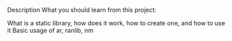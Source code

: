 Description
What you should learn from this project:

What is a static library, how does it work, how to create one, and how to use it
Basic usage of ar, ranlib, nm

